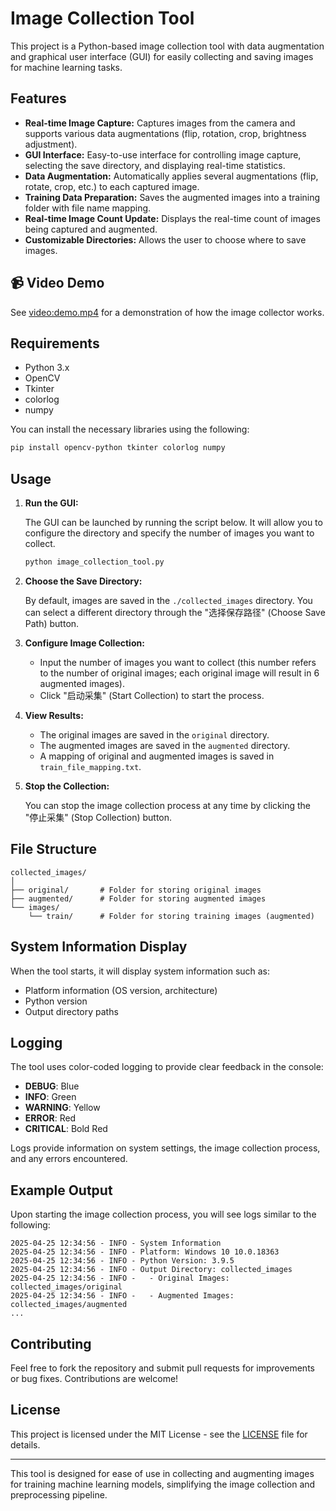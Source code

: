 # Image Collection Tool

This project is a Python-based image collection tool with data augmentation and graphical user interface (GUI) for easily collecting and saving images for machine learning tasks.

## Features

- **Real-time Image Capture:** Captures images from the camera and supports various data augmentations (flip, rotation, crop, brightness adjustment).
- **GUI Interface:** Easy-to-use interface for controlling image capture, selecting the save directory, and displaying real-time statistics.
- **Data Augmentation:** Automatically applies several augmentations (flip, rotate, crop, etc.) to each captured image.
- **Training Data Preparation:** Saves the augmented images into a training folder with file name mapping.
- **Real-time Image Count Update:** Displays the real-time count of images being captured and augmented.
- **Customizable Directories:** Allows the user to choose where to save images.

## 📹 Video Demo

See [video:demo.mp4](./docs/demo.mp4) for a demonstration of how the image collector works.

## Requirements

- Python 3.x
- OpenCV
- Tkinter
- colorlog
- numpy

You can install the necessary libraries using the following:

```bash
pip install opencv-python tkinter colorlog numpy
```

## Usage

1. **Run the GUI:**

   The GUI can be launched by running the script below. It will allow you to configure the directory and specify the number of images you want to collect.

   ```bash
   python image_collection_tool.py
   ```

2. **Choose the Save Directory:**

   By default, images are saved in the `./collected_images` directory. You can select a different directory through the "选择保存路径" (Choose Save Path) button.

3. **Configure Image Collection:**

   - Input the number of images you want to collect (this number refers to the number of original images; each original image will result in 6 augmented images).
   - Click "启动采集" (Start Collection) to start the process.

4. **View Results:**

   - The original images are saved in the `original` directory.
   - The augmented images are saved in the `augmented` directory.
   - A mapping of original and augmented images is saved in `train_file_mapping.txt`.

5. **Stop the Collection:**

   You can stop the image collection process at any time by clicking the "停止采集" (Stop Collection) button.

## File Structure

```
collected_images/
│
├── original/       # Folder for storing original images
├── augmented/      # Folder for storing augmented images
└── images/
    └── train/      # Folder for storing training images (augmented)
```

## System Information Display

When the tool starts, it will display system information such as:

- Platform information (OS version, architecture)
- Python version
- Output directory paths

## Logging

The tool uses color-coded logging to provide clear feedback in the console:

- **DEBUG**: Blue
- **INFO**: Green
- **WARNING**: Yellow
- **ERROR**: Red
- **CRITICAL**: Bold Red

Logs provide information on system settings, the image collection process, and any errors encountered.

## Example Output

Upon starting the image collection process, you will see logs similar to the following:

```
2025-04-25 12:34:56 - INFO - System Information
2025-04-25 12:34:56 - INFO - Platform: Windows 10 10.0.18363
2025-04-25 12:34:56 - INFO - Python Version: 3.9.5
2025-04-25 12:34:56 - INFO - Output Directory: collected_images
2025-04-25 12:34:56 - INFO -   - Original Images: collected_images/original
2025-04-25 12:34:56 - INFO -   - Augmented Images: collected_images/augmented
...
```

## Contributing

Feel free to fork the repository and submit pull requests for improvements or bug fixes. Contributions are welcome!

## License

This project is licensed under the MIT License - see the [LICENSE](LICENSE) file for details.

---

This tool is designed for ease of use in collecting and augmenting images for training machine learning models, simplifying the image collection and preprocessing pipeline.
